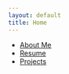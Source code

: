 ```yaml
---
layout: default
title: Home
---
```


- [About Me](about.html)
- [Resume](resume.html)
- [Projects](projects.html)
